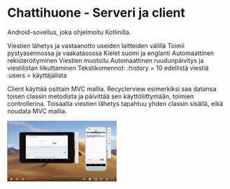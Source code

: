 # Chattihuone - Serveri ja client

Android-sovellus, joka ohjelmoitu Kotlinilla.


Viestien lähetys ja vastaanotto useiden laitteiden välillä
Toimii pystyasennossa ja vaakatasossa
Kielet suomi ja englanti
Automaattinen rekisteröityminen
Viestien muotoilu
Automaattinen ruudunpäivitys ja viestilistan liikuttaminen
Tekstikomennot:
:history = 10 edellistä viestiä
:users = käyttäjälista

Client käyttää osittain MVC mallia. Recyclerview esimerkiksi saa datansa toisen 
classin metodista ja päivittää sen käyttöliittymään, toimien controllerina. Toisaalta viestien lähetys tapahtuu yhden classin sisällä, eikä noudata MVC 
mallia.

<a href="https://youtu.be/iEpdBruM8yMi"><img alt="Videosoitin" width="250px" src="video.png" /></a>
